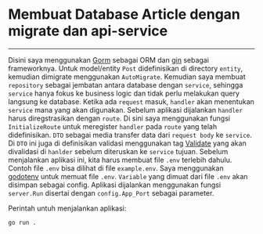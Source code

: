 # Membuat Database Article dengan migrate dan api-service

---

Disini saya menggunakan <a href="https://gorm.io/">Gorm</a> sebagai ORM dan <a href="https://gin-gonic.com/">gin</a> sebagai frameworknya. Untuk model/entity `Post` didefinisikan di directory `entity`, kemudian dimigrate menggunakan `AutoMigrate`. Kemudian saya membuat `repository` sebagai jembatan antara database dengan `service`, sehingga `service` hanya fokus ke business logic dan tidak perlu melakukan query langsung ke database. Ketika ada `request` masuk, `handler` akan menentukan `service` mana yang akan digunakan. Sebelum aplikasi dijalankan `handler` harus diregstrasikan dengan `route`. Di sini saya menggunakan fungsi `InitializeRoute` untuk meregister `handler` pada `route` yang telah didefinisikan. `DTO` sebagai media transfer data dari `request body` ke `service`. Di `DTO` ini juga di definisikan validasi menggunakan tag <a href="https://pkg.go.dev/github.com/go-playground/validator/v10">Validate<a/> yang akan divalidasi di `hanlder` sebelum diteruskan ke `service` tujuan.
Sebelum menjalankan aplikasi ini, kita harus membuat file `.env` terlebih dahulu. Contoh file `.env` bisa dilihat di file `example.env`. Saya menggunakan <a href="https://pkg.go.dev/github.com/joho/godotenv">godotenv</a> untuk memuat file `.env`. `Variable` yang dimuat dari file `.env` akan disimpan sebagai config. Aplikasi dijalankan menggunakan fungsi `server.Run` disertai dengan `config.App_Port` sebagai parameter.

Perintah untuh menjalankan aplikasi:

```
go run .
```

